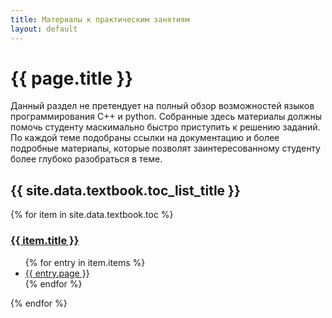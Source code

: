 ```yaml
---
title: Материалы к практическим занятиям
layout: default
---
```


# {{ page.title }}

Данный раздел не претендует на полный обзор возможностей языков программирования C++ и python. Собранные здесь материалы должны помочь студенту маскимально быстро приступить к решению заданий. По каждой теме подобраны ссылки на документацию и более подробные материалы, которые позволят заинтересованному студенту более глубоко разобраться в теме.

<h2>{{ site.data.textbook.toc_list_title }}</h2>
{% for item in site.data.textbook.toc %}
  <h3><a href="{{entry.url }}">{{ item.title }}</a></h3>
  <ul>
  {% for entry in item.items %}
    <li><a href="{{ entry.url }}">{{ entry.page }}</a></li>
  {% endfor %}
  </ul>
{% endfor %}
